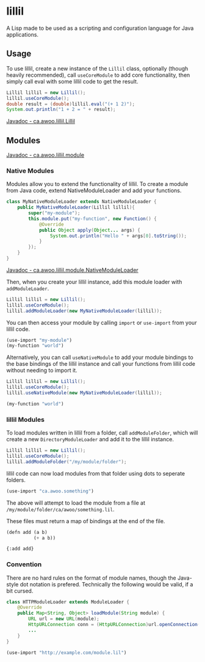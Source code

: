 # lillil

A Lisp made to be used as a scripting and configuration language for Java applications.

## Usage

To use lillil, create a new instance of the `Lillil` class, optionally (though heavily recommended), call `useCoreModule` to add core functionality, then simply call eval with some lillil code to get the result.
```java
Lillil lillil = new Lillil();
lillil.useCoreModule();
double result = (double)lillil.eval("(+ 1 2)");
System.out.println("1 + 2 = " + result);
```
[Javadoc - ca.awoo.lillil.Lillil](https://tomcat.awoo.ca/lillil/site/apidocs/ca/awoo/lillil/Lillil.html)

## Modules
[Javadoc - ca.awoo.lillil.module](https://tomcat.awoo.ca/lillil/site/apidocs/ca/awoo/lillil/module/package-summary.html)

### Native Modules

Modules allow you to extend the functionality of lillil. To create a module from Java code, extend NativeModuleLoader and add your functions.

```java
class MyNativeModuleLoader extends NativeModuleLoader {
    public MyNativeModuleLoader(Lillil lillil){
        super("my-module");
        this.module.put("my-function", new Function() {
            @Override
            public Object apply(Object... args) {
                System.out.println("Hello " + args[0].toString());
            }
        });
    }
}
```
[Javadoc - ca.awoo.lillil.module.NativeModuleLoader](https://tomcat.awoo.ca/lillil/site/apidocs/ca/awoo/lillil/module/NativeModuleLoader.html)

Then, when you create your lillil instance, add this module loader with `addModuleLoader`.

```java
Lillil lillil = new Lillil();
lillil.useCoreModule();
lillil.addModuleLoader(new MyNativeModuleLoader(lillil));
```

You can then access your module by calling `import` or `use-import` from your lillil code.

```lisp
(use-import "my-module")
(my-function "world")
```

Alternatively, you can call `useNativeModule` to add your module bindings to the base bindings of the lillil instance and call your functions from lillil code without needing to import it.

```java
Lillil lillil = new Lillil();
lillil.useCoreModule();
lillil.useNativeModule(new MyNativeModuleLoader(lillil));
```

```lisp
(my-function "world")
```

### lillil Modules

To load modules written in lillil from a folder, call `addModuleFolder`, which will create a new `DirectoryModuleLoader` and add it to the lillil instance.

```java
Lillil lillil = new Lillil();
lillil.useCoreModule();
lillil.addModuleFolder("/my/module/folder");
```

lillil code can now load modules from that folder using dots to seperate folders.

```lisp
(use-import "ca.awoo.something")
```

The above will attempt to load the module from a file at `/my/module/folder/ca/awoo/something.lil`.

These files must return a map of bindings at the end of the file.

```lisp
(defn add (a b)
          (+ a b))

{:add add}
```

### Convention

There are no hard rules on the format of module names, though the Java-style dot notation is prefered. Technically the following would be valid, if a bit cursed.
```java
class HTTPModuleLoader extends ModuleLoader {
    @Override
    public Map<String, Object> loadModule(String module) {
        URL url = new URL(module);
        HttpURLConnection conn = (HttpURLConnection)url.openConnection();
        ...
    }
}
```
```lisp
(use-import "http://example.com/module.lil")
```